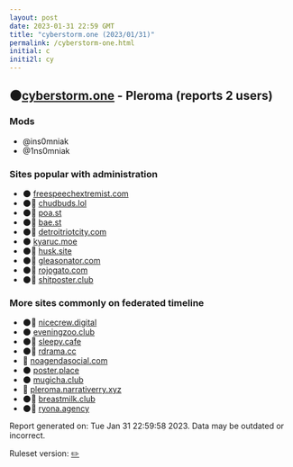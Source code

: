 ```yaml
---
layout: post
date: 2023-01-31 22:59 GMT
title: "cyberstorm.one (2023/01/31)"
permalink: /cyberstorm-one.html
initial: c
initi2l: cy
---
```


## 🌑[cyberstorm.one](https://cyberstorm.one) - Pleroma (reports 2 users)

### Mods
 * @ins0mniak
 * @1ns0mniak

### Sites popular with administration

* 🌑 [freespeechextremist.com](/freespeechextremist-com.html)
* 🌑🧸 [chudbuds.lol](/chudbuds-lol.html)
* 🌑🧸 [poa.st](/poa-st.html)
* 🌑🧸 [bae.st](/bae-st.html)
* 🌑🧸 [detroitriotcity.com](/detroitriotcity-com.html)
* 🌑 [kyaruc.moe](/kyaruc-moe.html)
* 🌑🧸 [husk.site](/husk-site.html)
* 🌑🧸 [gleasonator.com](/gleasonator-com.html)
* 🌑🧸 [rojogato.com](/rojogato-com.html)
* 🌑🧸 [shitposter.club](/shitposter-club.html)

### More sites commonly on federated timeline

* 🌑🧸 [nicecrew.digital](/nicecrew-digital.html)
* 🌑 [eveningzoo.club](/eveningzoo-club.html)
* 🌑🧸 [sleepy.cafe](/sleepy-cafe.html)
* 🌑🧸 [rdrama.cc](/rdrama-cc.html)
* 💉 [noagendasocial.com](/noagendasocial-com.html)
* 🌑 [poster.place](/poster-place.html)
* 🌑 [mugicha.club](/mugicha-club.html)
* 🐘 [pleroma.narrativerry.xyz](/pleroma-narrativerry-xyz.html)
* 🌑🧸 [breastmilk.club](/breastmilk-club.html)
* 🌑🧸 [ryona.agency](/ryona-agency.html)

Report generated on: Tue Jan 31 22:59:58 2023. Data may be outdated or incorrect.

Ruleset version: [✏️](/version-pencil)
